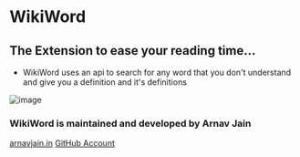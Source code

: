 # WikiWord
## The Extension to ease your reading time...

- WikiWord uses an api to search for any word that you don't understand and give you a definition and it's definitions 

![image](https://user-images.githubusercontent.com/70736942/119270543-cda13d80-bc1a-11eb-930c-03ebe7738f3e.png)

### WikiWord is maintained and developed by Arnav Jain
[arnavjain.in](https://arnavjain.in)
[GitHub Account](https://github.com/arnavjainn06)
